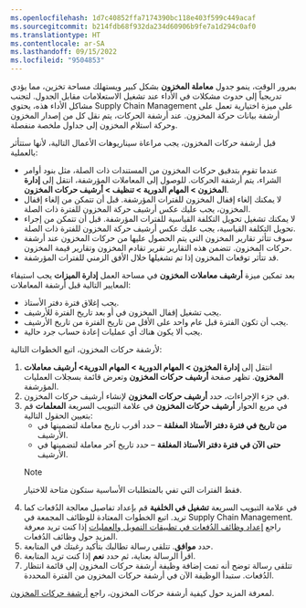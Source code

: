 ```yaml
---
ms.openlocfilehash: 1d7c40852ffa7174390bc118e403f599c449acaf
ms.sourcegitcommit: b214fdb68f932da234d60906b9fe7a1d294c0af0
ms.translationtype: HT
ms.contentlocale: ar-SA
ms.lasthandoff: 09/15/2022
ms.locfileid: "9504853"
---
```

بمرور الوقت، ينمو جدول **معاملة المخزون** بشكل كبير ويستهلك مساحة تخزين، مما يؤدي تدريجياً إلى حدوث مشكلات في الأداء عند تشغيل الاستعلامات مقابل الجدول. لتجنب مشاكل الأداء هذه، يحتوي Supply Chain Management على ميزة اختيارية تعمل على أرشفة بيانات حركة المخزون. عند أرشفة الحركات، يتم نقل كل من إصدار المخزون وحركة استلام المخزون إلى جداول ملخصة منفصلة.

قبل أرشفة حركات المخزون، يجب مراعاة سيناريوهات الأعمال التالية، لأنها ستتأثر بالعملية:

- عندما تقوم بتدقيق حركات المخزون من المستندات ذات الصلة، مثل بنود أوامر الشراء، يتم أرشفة الحركات. للوصول إلى المعاملات المؤرشفة، انتقل إلى **إدارة المخزون > المهام الدورية > تنظيف > أرشيف حركات المخزون**.
- لا يمكنك إلغاء إقفال المخزون للفترات المؤرشفة. قبل أن تتمكن من إلغاء إقفال المخزون، يجب عليك عكس أرشيف حركة المخزون للفترة ذات الصلة.
- لا يمكنك تشغيل تحويل التكلفة القياسية للفترات المؤرشفة. قبل أن تتمكن من إجراء تحويل التكلفة القياسية، يجب عليك عكس أرشيف حركة المخزون للفترة ذات الصلة.
- سوف تتأثر تقارير المخزون التي يتم الحصول عليها من حركات المخزون عند أرشفة حركات المخزون. تتضمن هذه التقارير تقرير تقادم المخزون وتقارير قيمة المخزون.
- قد تتأثر توقعات المخزون إذا تم تشغيلها خلال الأفق الزمني للفترات المؤرشفة.

بعد تمكين ميزة **أرشيف معاملات المخزون** في مساحة العمل **إدارة الميزات** يجب استيفاء المعايير التالية قبل أرشفة المعاملات:

- يجب إغلاق فترة دفتر الأستاذ.
- يجب تشغيل إقفال المخزون في أو بعد تاريخ الفترة للأرشيف.
- يجب أن تكون الفترة قبل عام واحد على الأقل من تاريخ الفترة من تاريخ الأرشيف.
- يجب ألا يكون هناك أي عمليات إعادة حساب جرد حالية.


لأرشفة حركات المخزون، اتبع الخطوات التالية:

1.  انتقل إلى **إدارة المخزون > المهام الدورية > المهام الدورية> أرشيف معاملات المخزون**. تظهر صفحة **أرشيف حركات المخزون** وتعرض قائمة بسجلات العمليات المؤرشفة.
2.  في جزء الإجراءات، حدد **أرشيف حركات المخزون** لإنشاء أرشيف حركات المخزون.
3.  في مربع الحوار **أرشيف حركات المخزون** في علامة التبويب السريعة **المعلمات** قم بتعيين الحقول التالية:
    - **من تاريخ في فترة دفتر الأستاذ المغلقة** – حدد أقرب تاريخ معاملة لتضمينها في الأرشيف.
    - **حتى الآن في فترة دفتر الأستاذ المغلقة** – حدد تاريخ آخر معاملة لتضمينها في الأرشيف.
    > [!NOTE]
    > فقط الفترات التي تفي بالمتطلبات الأساسية ستكون متاحة للاختيار.
4.  في علامة التبويب السريعة **تشغيل في الخلفية** قم بإعداد تفاصيل معالجة الدُفعات كما تريد. اتبع الخطوات المعتادة للوظائف المجمعة في Supply Chain Management. راجع [إعداد وظائف الدُفعات في تطبيقات التمويل والعمليات](/training/modules/setup-batch-jobs-finance-operations/?azure-portal=true) إذا كنت تريد معرفة المزيد حول وظائف الدُفعات.
5.  حدد **موافق**. تتلقى رسالة تطالبك بتأكيد رغبتك في المتابعة.
7.  اقرأ الرسالة بعناية، ثم حدد **نعم** إذا كنت تريد المتابعة.
8.  تتلقى رسالة توضح أنه تمت إضافة وظيفة أرشفة حركات المخزون إلى قائمة انتظار الدُفعات. ستبدأ الوظيفة الآن في أرشفة حركات المخزون من الفترة المحددة.

لمعرفة المزيد حول كيفية أرشفة حركات المخزون، راجع [أرشفة حركات المخزون](/dynamics365/supply-chain/inventory/archive-inventory-transactions/?azure-portal=true).
